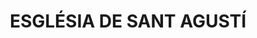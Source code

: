 ---
layout: test
title:  "ESGLÉSIA DE SANT AGUSTÍ"
coordinates:
  - group1:
    - [1.461216811316719, 42.355361807721394]
    - [1.46166512757786, 42.355309133766035]
    - [1.461618587986158, 42.35521838631702]
    - [1.461583163533345, 42.35516394843809]
    - [1.461492983452685, 42.355171082853666]
    - [1.461491633090086, 42.355164945274616]
    - [1.461184871431356, 42.355195319202572]
    - [1.461192176131825, 42.355234081091744]
    - [1.461161462956668, 42.355247854806827]
    - [1.461177346335243, 42.355319276233494]
    - [1.461209671149639, 42.355331670911895]
    - [1.461216811316719, 42.355361807721394]
---